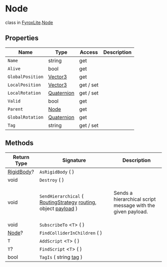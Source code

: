 # Node
class in [FyroxLite](../../scripting_api.md).[Node](../Node.md)

## Properties
| Name | Type | Access | Description |
|---|---|---|---|
| `Name` | string | get |  |
| `Alive` | bool | get |  |
| `GlobalPosition` | [Vector3](../Math/Vector3.md) | get |  |
| `LocalPosition` | [Vector3](../Math/Vector3.md) | get / set |  |
| `LocalRotation` | [Quaternion](../Math/Quaternion.md) | get / set |  |
| `Valid` | bool | get |  |
| `Parent` | [Node](../Node/Node.md) | get |  |
| `GlobalRotation` | [Quaternion](../Math/Quaternion.md) | get |  |
| `Tag` | string | get / set |  |

## Methods
| Return Type | Signature | Description |
|---|---|---|
| [RigidBody](../Physics/RigidBody.md)? | `AsRigidBody` (  ) |  |
| void | `Destroy` (  ) |  |
| void | `SendHierarchical` ( [RoutingStrategy](../Node/RoutingStrategy.md) <ins>routing</ins>, object <ins>payload</ins> ) | <p>Sends a hierarchical script message with the given payload.</p> |
| void | `SubscribeTo` <`T`> (  ) |  |
| [Node](../Node/Node.md)? | `FindColliderInChildren` (  ) |  |
| `T` | `AddScript` <`T`> (  ) |  |
| `T`? | `FindScript` <`T`> (  ) |  |
| bool | `TagIs` ( string <ins>tag</ins> ) |  |

